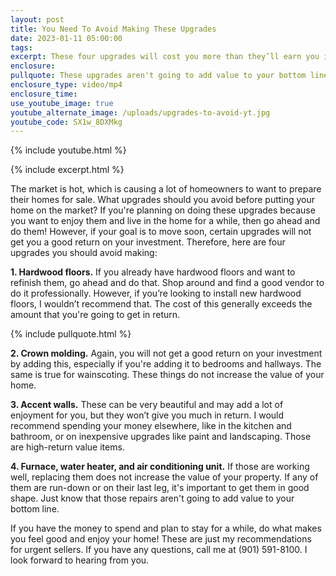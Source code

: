 ```yaml
---
layout: post
title: You Need To Avoid Making These Upgrades
date: 2023-01-11 05:00:00
tags:
excerpt: These four upgrades will cost you more than they’ll earn you in a sale.
enclosure:
pullquote: These upgrades aren't going to add value to your bottom line.
enclosure_type: video/mp4
enclosure_time:
use_youtube_image: true
youtube_alternate_image: /uploads/upgrades-to-avoid-yt.jpg
youtube_code: SX1w_8DXMkg
---
```

{% include youtube.html %}

{% include excerpt.html %}

The market is hot, which is causing a lot of homeowners to want to prepare their homes for sale. What upgrades should you avoid before putting your home on the market? If you're planning on doing these upgrades because you want to enjoy them and live in the home for a while, then go ahead and do them\! However, if your goal is to move soon, certain upgrades will not get you a good return on your investment. Therefore, here are four upgrades you should avoid making:&nbsp;

**1\. Hardwood floors.** If you already have hardwood floors and want to refinish them, go ahead and do that. Shop around and find a good vendor to do it professionally. However, if you’re looking to install new hardwood floors, I wouldn’t recommend that. The cost of this generally exceeds the amount that you're going to get in return.

{% include pullquote.html %}

**2\. Crown molding.** Again, you will not get a good return on your investment by adding this, especially if you're adding it to bedrooms and hallways. The same is true for wainscoting. These things do not increase the value of your home.&nbsp;

**3\. Accent walls.** These can be very beautiful and may add a lot of enjoyment for you, but they won’t give you much in return. I would recommend spending your money elsewhere, like in the kitchen and bathroom, or on inexpensive upgrades like paint and landscaping. Those are high-return value items.&nbsp;

**4\. Furnace, water heater, and air conditioning unit.** If those are working well, replacing them does not increase the value of your property. If any of them are run-down or on their last leg, it's important to get them in good shape. Just know that those repairs aren't going to add value to your bottom line.&nbsp;

If you have the money to spend and plan to stay for a while, do what makes you feel good and enjoy your home\! These are just my recommendations for urgent sellers. If you have any questions, call me at (901) 591-8100. I look forward to hearing from you.